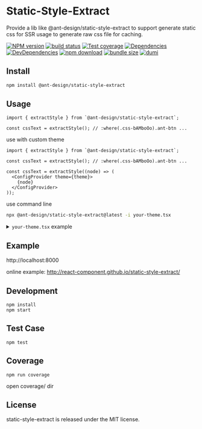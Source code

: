 # Static-Style-Extract

Provide a lib like @ant-design/static-style-extract to support generate static css for SSR usage to generate raw css file for caching.

[![NPM version][npm-image]][npm-url] [![build status][github-actions-image]][github-actions-url] [![Test coverage][coveralls-image]][coveralls-url] [![Dependencies][david-image]][david-url] [![DevDependencies][david-dev-image]][david-dev-url] [![npm download][download-image]][download-url] [![bundle size][bundlephobia-image]][bundlephobia-url] [![dumi][dumi-image]][dumi-url]

[npm-image]: http://img.shields.io/npm/v/rc-trigger.svg?style=flat-square
[npm-url]: http://npmjs.org/package/rc-trigger
[github-actions-image]: https://github.com/react-component/trigger/workflows/CI/badge.svg
[github-actions-url]: https://github.com/react-component/trigger/actions
[circleci-image]: https://img.shields.io/circleci/react-component/trigger/master?style=flat-square
[circleci-url]: https://circleci.com/gh/react-component/trigger
[coveralls-image]: https://img.shields.io/coveralls/react-component/trigger.svg?style=flat-square
[coveralls-url]: https://coveralls.io/r/react-component/trigger?branch=master
[david-url]: https://david-dm.org/react-component/trigger
[david-image]: https://david-dm.org/react-component/trigger/status.svg?style=flat-square
[david-dev-url]: https://david-dm.org/react-component/trigger?type=dev
[david-dev-image]: https://david-dm.org/react-component/trigger/dev-status.svg?style=flat-square
[download-image]: https://img.shields.io/npm/dm/rc-trigger.svg?style=flat-square
[download-url]: https://npmjs.org/package/rc-trigger
[bundlephobia-url]: https://bundlephobia.com/result?p=rc-trigger
[bundlephobia-image]: https://badgen.net/bundlephobia/minzip/rc-trigger
[dumi-image]: https://img.shields.io/badge/docs%20by-dumi-blue?style=flat-square
[dumi-url]: https://github.com/umijs/dumi

## Install

```bash
npm install @ant-design/static-style-extract
```

## Usage

```tsx | pure
import { extractStyle } from `@ant-design/static-style-extract`;

const cssText = extractStyle(); // :where(.css-bAMboOo).ant-btn ...

```

use with custom theme

```tsx | pure
import { extractStyle } from `@ant-design/static-style-extract`;

const cssText = extractStyle(); // :where(.css-bAMboOo).ant-btn ...

const cssText = extractStyle((node) => (
  <ConfigProvider theme={theme}>
    {node}
  </ConfigProvider>
));
```

use command line

```bash
npx @ant-design/static-style-extract@latest -i your-theme.tsx
```

<details>
  <summary><code>your-theme.tsx</code> example</summary>

```tsx | pure
import * as React from 'react';
import { ConfigProvider } from 'antd';

const testGreenColor = '#008000';
const testRedColor = '#ff0000';

// Not a React component (Pure function)
export default (node) => (
  <>
    <ConfigProvider
      theme={{
        token: {
          colorBgBase: testGreenColor,
        },
      }}
    >
      {node}
    </ConfigProvider>
    <ConfigProvider
      theme={{
        token: {
          colorPrimary: testGreenColor,
        },
      }}
    >
      <ConfigProvider
        theme={{
          token: {
            colorBgBase: testRedColor,
          },
        }}
      >
        {node}
      </ConfigProvider>
    </ConfigProvider>
  </>
)
```

</details>

## Example

http://localhost:8000

online example: http://react-component.github.io/static-style-extract/

## Development

```
npm install
npm start
```

## Test Case

```
npm test
```

## Coverage

```
npm run coverage
```

open coverage/ dir

## License

static-style-extract is released under the MIT license.
